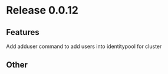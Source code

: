 # Release 0.0.12

## Features
Add adduser command to add users into identitypool for cluster

## Other
